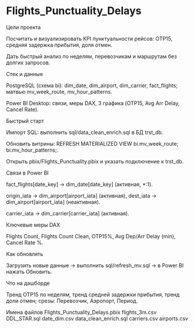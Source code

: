 # Flights_Punctuality_Delays


Цели проекта

Посчитать и визуализировать KPI пунктуальности рейсов: OTP15, средняя задержка прибытия, доля отмен.

Дать быстрый анализ по неделям, перевозчикам и маршрутам без долгих запросов.

Стек и данные

PostgreSQL (схема bi): dim_date, dim_airport, dim_carrier, fact_flights; матвью mv_week_route, mv_hour_patterns.

Power BI Desktop: связи, меры DAX, 3 графика (OTP15, Avg Arr Delay, Cancel Rate).

Быстрый старт

Импорт SQL: выполнить sql/data_clean_enrich.sql в БД trst_db.

Обновить витрины: REFRESH MATERIALIZED VIEW bi.mv_week_route; bi.mv_hour_patterns;.

Открыть pbix/Flights_Punctuality.pbix и указать подключение к trst_db.

Связи в Power BI

fact_flights[date_key] → dim_date[date_key] (активная, *:1).

origin_iata → dim_airport[airport_iata] (активная), dest_iata → dim_airport[airport_iata] (неактивная).

carrier_iata → dim_carrier[carrier_iata] (активная).

Ключевые меры DAX

Flights Count, Flights Count Clean, OTP15%, Avg Dep/Arr Delay (min), Cancel Rate %.


Как обновлять

Загрузить новые данные → выполнить sql/refresh_mv.sql → в Power BI нажать Обновить.


Что на дашборде

Тренд OTP15 по неделям, тренд средней задержки прибытия, тренд доли отмен; срезы: Перевозчик, Аэропорт, Период.

Имена файлов
Flights_Punctuality_Delays.pbix
flights_3m.csv
DDL_STAR.sql
date_dim.csv
data_clean_enrich.sql
carriers.csv
airports.csv

